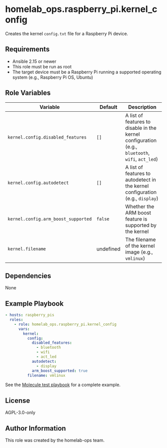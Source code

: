 homelab_ops.raspberry_pi.kernel_config
======================================

Creates the kernel `config.txt` file for a Raspberry Pi device.

Requirements
------------

- Ansible 2.15 or newer
- This role must be run as root
- The target device must be a Raspberry Pi running a supported operating system (e.g., Raspberry Pi OS, Ubuntu)

Role Variables
--------------

| Variable | Default | Description |
| --- | --- | --- |
| `kernel.config.disabled_features` | `[]` | A list of features to disable in the kernel configuration (e.g., `bluetooth`, `wifi`, `act_led`) |
| `kernel.config.autodetect` | `[]` | A list of features to autodetect in the kernel configuration (e.g., `display`) |
| `kernel.config.arm_boost_supported` | `false` | Whether the ARM boost feature is supported by the kernel |
| `kernel.filename` | undefined | The filename of the kernel image (e.g., `vmlinux`) |

Dependencies
------------

None

Example Playbook
----------------

```yaml
- hosts: raspberry_pis
  roles:
    - role: homelab_ops.raspberry_pi.kernel_config
      vars:
        kernel:
          config:
            disabled_features:
              - bluetooth
              - wifi
              - act_led
            autodetect:
              - display
            arm_boost_supported: true
          filename: vmlinux
```

See the [Molecule test playbook](../../molecule/kernel_config/converge.yml) for a complete example.

License
-------

AGPL-3.0-only

Author Information
------------------

This role was created by the homelab-ops team.
